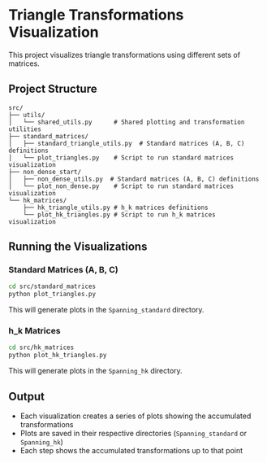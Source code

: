 # Triangle Transformations Visualization

This project visualizes triangle transformations using different sets of matrices.

## Project Structure

```
src/
├── utils/
│   └── shared_utils.py      # Shared plotting and transformation utilities
├── standard_matrices/
│   ├── standard_triangle_utils.py  # Standard matrices (A, B, C) definitions
│   └── plot_triangles.py    # Script to run standard matrices visualization
├── non_dense_start/
│   ├── non_dense_utils.py  # Standard matrices (A, B, C) definitions
│   └── plot_non_dense.py    # Script to run standard matrices visualization
└── hk_matrices/
    ├── hk_triangle_utils.py # h_k matrices definitions
    └── plot_hk_triangles.py # Script to run h_k matrices visualization
```

## Running the Visualizations

### Standard Matrices (A, B, C)
```bash
cd src/standard_matrices
python plot_triangles.py
```
This will generate plots in the `Spanning_standard` directory.

### h_k Matrices
```bash
cd src/hk_matrices
python plot_hk_triangles.py
```
This will generate plots in the `Spanning_hk` directory.

## Output
- Each visualization creates a series of plots showing the accumulated transformations
- Plots are saved in their respective directories (`Spanning_standard` or `Spanning_hk`)
- Each step shows the accumulated transformations up to that point 
